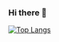 ### Hi there 👋

[![Top Langs](https://github-readme-stats.vercel.app/api/top-langs/?username=Lucas865)](https://github.com/Lucas865)
